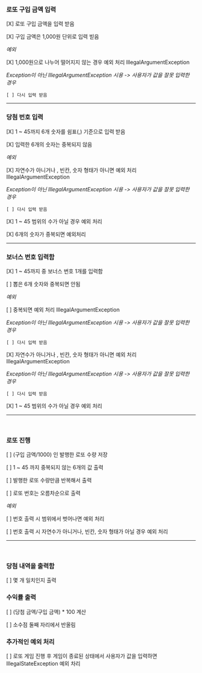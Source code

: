 

### 로또 구입 금액 입력

[X] 로또 구입 금액을 입력 받음 

[X] 구입 금액은 1,000원 단위로 입력 빋음

*예외*

[X] 1,000원으로 나누어 떨어지지 않는 경우 예외 처리 IllegalArgumentException
 
 *Exception이 아닌 IllegalArgumentException 시용 -> 사용자가 값을 잘못 입력한 경우*
 
 	[ ] 다시 입력 받음
 
 *****
 
 ### 당첨 번호 입력
 
 [X] 1 ~ 45까지 6개 숫자를 쉼표(,) 기준으로 입력 받음
 
 [X] 입력한 6개의 숫자는 중복되지 않음
 
 *예외*
 
 [X] 자연수가 아니거나 , 빈칸, 숫자 형태가 아니면 예외 처리 IllegalArgumentException
 
 *Exception이 아닌 IllegalArgumentException 시용 -> 사용자가 값을 잘못 입력한 경우*
 
 	[ ] 다시 입력 받음
 	
 [X] 1 ~ 45 범위의 수가 아닐 경우 예외 처리
 
 [X] 6개의 숫자가 중복되면 예외처리
 
 *****
 
 ### 보너스 번호 입력함
 
 [X] 1 ~ 45까지 중 보너스 번호 1개를 입력함
 
 [ ] 뽑은 6개 숫자와 중복되면 안됨
 
 *예외*
 
 [ ] 중복되면 예외 처리 IllegalArgumentException
 
 *Exception이 아닌 IllegalArgumentException 시용 -> 사용자가 값을 잘못 입력한 경우*
 
 	[ ] 다시 입력 받음
 
 [X] 자연수가 아니거나 , 빈칸, 숫자 형태가 아니면 예외 처리     IllegalArgumentException
 
 *Exception이 아닌 IllegalArgumentException 시용 -> 사용자가 값을 잘못 입력한 경우*
 
 	[ ] 다시 입력 받음
 	
 [X] 1 ~ 45 범위의 수가 아닐 경우 예외 처리
 
 
 *****
 
 </br>
 
 ### 로또 진행
 
 [ ] (구입 금액/1000) 인 발행한 로또 수량 저장
 
 [ ] 1 ~ 45 까지 중복되지 않는 6개의 값 출력
 
 [ ] 발행한 로또 수량만큼 반복해서 출력
 
 [ ] 로또 번호는 오름차순으로 출력
 
 *예외*
 
 [ ] 번호 출력 시 범위에서 벗어나면 예외 처리
 
 [ ] 번호 출력 시 자연수가 아니거나, 빈칸, 숫자 형태가 아닐 경우 예외 처리
 
 *****
 
 </br>
 
 ### 당첨 내역을 출력함
 
 [ ] 몇 개 일치인지 출력
 
 ### 수익률 출력
 
 [ ] (당첨 금액/구입 금액) * 100 계산
 
 [ ] 소수점 둘째 자리에서 반올림
 
 
 ### 추가적인 예외 처리
 
 [ ] 로또 게임 진행 후 게임이 종료된 상태에서 사용자가 값을 입력하면 IllegalStateException 예외 차리
 